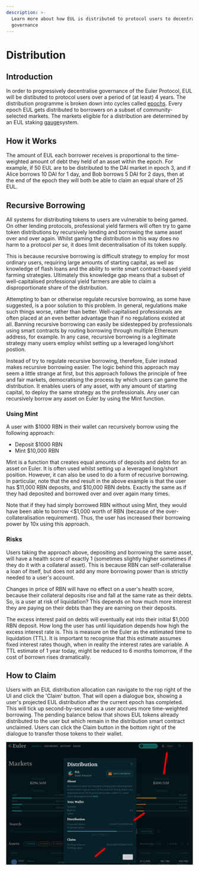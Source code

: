 ```yaml
---
description: >-
  Learn more about how EUL is distributed to protocol users to decentralise
  governance
---
```


# Distribution

## Introduction&#x20;

In order to progressively decentralise governance of the Euler Protocol, EUL will be distibuted to protocol users over a period of (at least) 4 years. The distribution programme is broken down into cycles called [epochs](distribution-1.md). Every epoch EUL gets distributed to borrowers on a subset of community-selected markets. The markets eligible for a distribution are determined by an EUL staking [gauge](gauges.md)system.

## How it Works

The amount of EUL each borrower receives is proportional to the time-weighted amount of debt they held of an asset within the epoch. For example, if 50 EUL are to be distributed to the DAI market in epoch 3, and if Alice borrows 10 DAI for 1 day, and Bob borrows 5 DAI for 2 days, then at the end of the epoch they will both be able to claim an equal share of 25 EUL.

## Recursive Borrowing

All systems for distributing tokens to users are vulnerable to being gamed. On other lending protocols, professional yield farmers will often try to game token distributions by recursively lending and borrowing the same asset over and over again. Whilst gaming the distribution in this way does no harm to a protocol _per se,_ it does limit decentralisation of its token supply.&#x20;

This is because recursive borrowing is difficult strategy to employ for most ordinary users, requiring large amounts of starting capital, as well as knowledge of flash loans and the ability to write smart contract-based yield farming strategies. Ultimately this knowledge gap means that a subset of well-capitalised professional yield farmers are able to claim a disproportionate share of the distribution.&#x20;

Attempting to ban or otherwise regulate recursive borrowing, as some have suggested, is a poor solution to this problem. In general, regulations make such things worse, rather than better. Well-capitalised professionals are often placed at an even better advantage than if no regulations existed at all. Banning recursive borrowing can easily be sidestepped by professionals using smart contracts by routing borrowing through multiple Ethereum address, for example. In any case, recursive borrowing is a legitimate strategy many users employ whilst setting up a leveraged long/short postion.&#x20;

Instead of try to regulate recursive borrowing, therefore, Euler instead makes recursive borrowing easier. The logic behind this approach may seem a little strange at first, but this approach follows the principle of free and fair markets, democratising the process by which users can game the distribution. It enables users of any asset, with any amount of starting capital, to deploy the same strategy as the professionals. Any user can recursively borrow any asset on Euler by using the Mint function.&#x20;

### Using Mint

A user with $1000 RBN in their wallet can recursively borrow using the following approach:

* Deposit $1000 RBN&#x20;
* Mint $10,000 RBN&#x20;

Mint is a function that creates equal amounts of deposits and debts for an asset on Euler. It is often used whilst setting up a leveraged long/short position. However, it can also be used to do a form of recusrive borrowing. In particular, note that the end result in the above example is that the user has $11,000 RBN deposits, and $10,000 RBN debts. Exactly the same as if they had deposited and borrowed over and over again many times.&#x20;

Note that if they had simply borrowed RBN without using Mint, they would have been able to borrow <$1,000 worth of RBN (because of the over-collateralisation requirement). Thus, the user has increased their borrowing power by 10x using this approach.&#x20;

### Risks&#x20;

Users taking the approach above, depositing and borrowing the same asset, will have a health score of exactly 1 (sometimes slightly higher sometimes if they do it with a collateral asset). This is because RBN can self-collateralise a loan of itself, but does not add any more borrowing power than is strictly needed to a user's account.&#x20;

Changes in price of RBN will have no effect on a user's health score, because their collateral deposits rise and fall at the same rate as their debts. So, is a user at risk of liquidation? This depends on how much more interest they are paying on their debts than they are earning on their deposits.&#x20;

The excess interest paid on debts will eventually eat into their initial $1,000 RBN deposit. How long the user has until liquidation depends how high the excess interest rate is. This is measure on the Euler as the estimated time to liquidation (TTL). It is important to recognise that this estimate assumes fixed interest rates though, when in reality the interest rates are variable. A TTL estimate of 1 year today, might be reduced to 6 months tomorrow, if the cost of borrown rises dramatically.

## How to Claim

Users with an EUL distribution allocation can navigate to the rop right of the UI and click the 'Claim' button. That will open a dialogue box, showing a user's projected EUL distribution after the current epoch has completed. This will tick up second-by-second as a user accrues more time-weighted borrowing. The pending balance below that shows EUL tokens already distributed to the user but which remain in the distribution smart contract unclaimed. Users can click the Claim button in the bottom right of the dialogue to transfer those tokens to their wallet.&#x20;

![claim](<../../.gitbook/assets/claim2 (1).png>)
